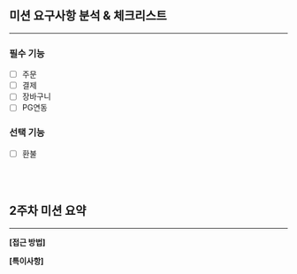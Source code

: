 ## 미션 요구사항 분석 & 체크리스트

---

### 필수 기능

- [ ] 주문
- [ ] 결제
- [ ] 장바구니
- [ ] PG연동

### 선택 기능

- [ ] 환불

<br><br>

## 2주차 미션 요약

---

**[접근 방법]**


**[특이사항]**

